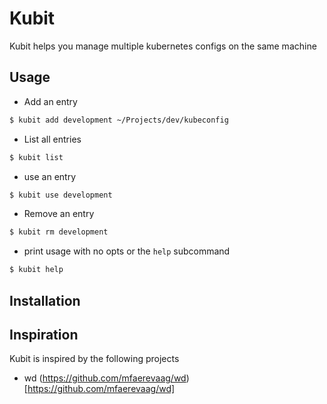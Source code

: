 # Kubit

Kubit helps you manage multiple kubernetes configs on the same machine

Usage
-----

* Add an entry
```sh
$ kubit add development ~/Projects/dev/kubeconfig
```

* List all entries
```sh
$ kubit list
```

* use an entry
```sh
$ kubit use development
```

* Remove an entry
```sh
$ kubit rm development
```

* print usage with no opts or the `help` subcommand
```sh
$ kubit help
```


Installation
------------


Inspiration
-----------

Kubit is inspired by the following projects
* wd (https://github.com/mfaerevaag/wd)[https://github.com/mfaerevaag/wd]
